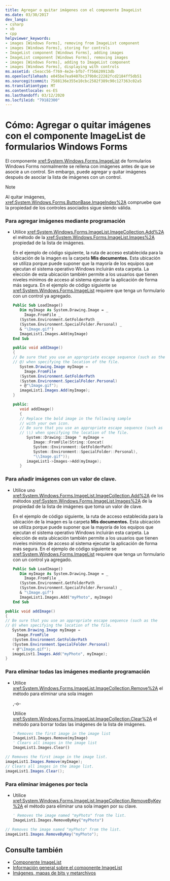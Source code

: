 ```yaml
---
title: Agregar o quitar imágenes con el componente ImageList
ms.date: 03/30/2017
dev_langs:
- csharp
- vb
- cpp
helpviewer_keywords:
- images [Windows Forms], removing from ImageList component
- images [Windows Forms], storing for controls
- ImageList component [Windows Forms], adding images
- ImageList component [Windows Forms], removing images
- images [Windows Forms], adding to ImageList component
- images [Windows Forms], displaying with controls
ms.assetid: c5eacc56-f769-4e2e-bfb7-f756620913db
ms.openlocfilehash: e045be7ea9407bc379b0c22282fcd2184ff5db51
ms.sourcegitcommit: 7588136e355e10cbc2582f389c90c127363c02a5
ms.translationtype: MT
ms.contentlocale: es-ES
ms.lasthandoff: 03/12/2020
ms.locfileid: "79182300"
---
```

# <a name="how-to-add-or-remove-images-with-the-windows-forms-imagelist-component"></a>Cómo: Agregar o quitar imágenes con el componente ImageList de formularios Windows Forms
El componente <xref:System.Windows.Forms.ImageList> de formularios Windows Forms normalmente se rellena con imágenes antes de que se asocie a un control. Sin embargo, puede agregar y quitar imágenes después de asociar la lista de imágenes con un control.  
  
> [!NOTE]
> Al quitar imágenes, <xref:System.Windows.Forms.ButtonBase.ImageIndex%2A> compruebe que la propiedad de los controles asociados sigue siendo válida.  
  
### <a name="to-add-images-programmatically"></a>Para agregar imágenes mediante programación  
  
- Utilice <xref:System.Windows.Forms.ImageList.ImageCollection.Add%2A> el método de la <xref:System.Windows.Forms.ImageList.Images%2A> propiedad de la lista de imágenes.  
  
     En el ejemplo de código siguiente, la ruta de acceso establecida para la ubicación de la imagen es la carpeta **Mis documentos.** Esta ubicación se utiliza porque puede suponer que la mayoría de los equipos que ejecutan el sistema operativo Windows incluirán esta carpeta. La elección de esta ubicación también permite a los usuarios que tienen niveles mínimos de acceso al sistema ejecutar la aplicación de forma más segura. En el ejemplo de código siguiente se <xref:System.Windows.Forms.ImageList> requiere que tenga un formulario con un control ya agregado.  
  
    ```vb  
    Public Sub LoadImage()  
       Dim myImage As System.Drawing.Image = _  
         Image.FromFile _  
       (System.Environment.GetFolderPath _  
       (System.Environment.SpecialFolder.Personal) _  
       & "\Image.gif")  
       ImageList1.Images.Add(myImage)  
    End Sub  
    ```  
  
    ```csharp  
    public void addImage()  
    {  
    // Be sure that you use an appropriate escape sequence (such as the
    // @) when specifying the location of the file.  
       System.Drawing.Image myImage =
         Image.FromFile  
       (System.Environment.GetFolderPath  
       (System.Environment.SpecialFolder.Personal)  
       + @"\Image.gif");  
       imageList1.Images.Add(myImage);  
    }  
    ```  
  
    ```cpp  
    public:  
       void addImage()  
       {  
       // Replace the bold image in the following sample
       // with your own icon.  
       // Be sure that you use an appropriate escape sequence (such as
       // \\) when specifying the location of the file.  
          System::Drawing::Image ^ myImage =
             Image::FromFile(String::Concat(  
             System::Environment::GetFolderPath(  
             System::Environment::SpecialFolder::Personal),  
             "\\Image.gif"));  
          imageList1->Images->Add(myImage);  
       }  
    ```  
  
### <a name="to-add-images-with-a-key-value"></a>Para añadir imágenes con un valor de clave.  
  
- Utilice uno <xref:System.Windows.Forms.ImageList.ImageCollection.Add%2A> de los métodos <xref:System.Windows.Forms.ImageList.Images%2A> de la propiedad de la lista de imágenes que toma un valor de clave.  
  
     En el ejemplo de código siguiente, la ruta de acceso establecida para la ubicación de la imagen es la carpeta **Mis documentos.** Esta ubicación se utiliza porque puede suponer que la mayoría de los equipos que ejecutan el sistema operativo Windows incluirán esta carpeta. La elección de esta ubicación también permite a los usuarios que tienen niveles mínimos de acceso al sistema ejecutar la aplicación de forma más segura. En el ejemplo de código siguiente se <xref:System.Windows.Forms.ImageList> requiere que tenga un formulario con un control ya agregado.  
  
    ```vb  
    Public Sub LoadImage()  
       Dim myImage As System.Drawing.Image = _  
         Image.FromFile _  
       (System.Environment.GetFolderPath _  
       (System.Environment.SpecialFolder.Personal) _  
       & "\Image.gif")  
       ImageList1.Images.Add("myPhoto", myImage)  
    End Sub  
    ```  
  
```csharp  
public void addImage()  
{  
// Be sure that you use an appropriate escape sequence (such as the
// @) when specifying the location of the file.  
   System.Drawing.Image myImage =
     Image.FromFile  
   (System.Environment.GetFolderPath  
   (System.Environment.SpecialFolder.Personal)  
   + @"\Image.gif");  
   imageList1.Images.Add("myPhoto", myImage);  
}  
```  
  
### <a name="to-remove-all-images-programmatically"></a>Para eliminar todas las imágenes mediante programación  
  
- Utilice <xref:System.Windows.Forms.ImageList.ImageCollection.Remove%2A> el método para eliminar una sola imagen  
  
     ,-o-  
  
     Utilice <xref:System.Windows.Forms.ImageList.ImageCollection.Clear%2A> el método para borrar todas las imágenes de la lista de imágenes.  
  
    ```vb  
    ' Removes the first image in the image list  
    ImageList1.Images.Remove(myImage)  
    ' Clears all images in the image list  
    ImageList1.Images.Clear()  
    ```  
  
```csharp  
// Removes the first image in the image list.  
imageList1.Images.Remove(myImage);  
// Clears all images in the image list.  
imageList1.Images.Clear();  
```  
  
### <a name="to-remove-images-by-key"></a>Para eliminar imágenes por tecla  
  
- Utilice <xref:System.Windows.Forms.ImageList.ImageCollection.RemoveByKey%2A> el método para eliminar una sola imagen por su clave.  
  
    ```vb  
    ' Removes the image named "myPhoto" from the list.  
    ImageList1.Images.RemoveByKey("myPhoto")  
    ```  
  
```csharp  
// Removes the image named "myPhoto" from the list.  
imageList1.Images.RemoveByKey("myPhoto");  
```  
  
## <a name="see-also"></a>Consulte también

- [Componente ImageList](imagelist-component-windows-forms.md)
- [Información general sobre el componente ImageList](imagelist-component-overview-windows-forms.md)
- [Imágenes, mapas de bits y metarchivos](../advanced/images-bitmaps-and-metafiles.md)
